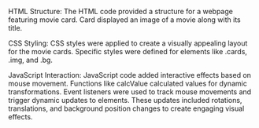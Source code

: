 HTML Structure:
The HTML code provided a structure for a webpage featuring movie card.
Card displayed an image of a movie along with its title.

CSS Styling:
CSS styles were applied to create a visually appealing layout for the movie cards.
Specific styles were defined for elements like .cards, .img, and .bg.

JavaScript Interaction:
JavaScript code added interactive effects based on mouse movement.
Functions like calcValue calculated values for dynamic transformations.
Event listeners were used to track mouse movements and trigger dynamic updates to elements.
These updates included rotations, translations, and background position changes to create engaging visual effects.
